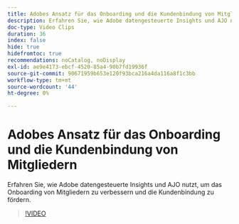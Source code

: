 ```yaml
---
title: Adobes Ansatz für das Onboarding und die Kundenbindung von Mitgliedern
description: Erfahren Sie, wie Adobe datengesteuerte Insights und AJO nutzt, um das Onboarding von Mitgliedern zu verbessern und die Kundenbindung zu fördern.
doc-type: Video Clips
duration: 36
index: false
hide: true
hidefromtoc: true
recommendations: noCatalog, noDisplay
exl-id: ae9e4173-ebcf-4520-85a4-90b7fd19936f
source-git-commit: 90671959b653e120f93bca216a4da116a8f1c3bb
workflow-type: tm+mt
source-wordcount: '44'
ht-degree: 0%

---
```


# Adobes Ansatz für das Onboarding und die Kundenbindung von Mitgliedern

Erfahren Sie, wie Adobe datengesteuerte Insights und AJO nutzt, um das Onboarding von Mitgliedern zu verbessern und die Kundenbindung zu fördern.

<!-- 62_S655_3442541_35_adobes-approach-to-member-onboarding-and-retention -->
>[!VIDEO](https://video.tv.adobe.com/v/3458282/?learn=on&enablevpops=true)
